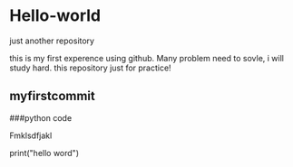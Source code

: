 # Hello-world
just another repository

this is my first experence using github. Many problem need to sovle, i will study hard.
this repository just for practice!

## myfirstcommit

###python code

Fmklsdfjakl

print("hello word")
